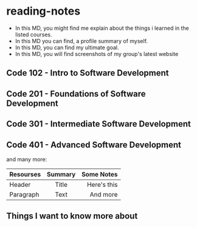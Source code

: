 # reading-notes

- In this MD, you might find me explain about the things i learned in the listed courses.
- In this MD you can find, a profile summary of myself.
- In this MD, you can find my ultimate goal.
- In this MD, you will find screenshots of my group's latest website

## Code 102 - Intro to Software Development
## Code 201 - Foundations of Software Development
## Code 301 - Intermediate Software Development
## Code 401 - Advanced Software Development

and many more:

|Resourses    | Summary     | Some Notes     |
| :---        |    :----:   |          ---: |
| Header      | Title       | Here's this   |
| Paragraph   | Text        | And more      |

## Things I want to know more about
